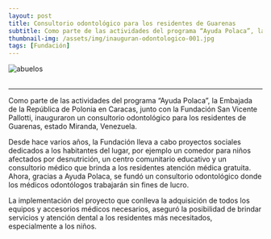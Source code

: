 ```yaml
---
layout: post
title: Consultorio odontológico para los residentes de Guarenas
subtitle: Como parte de las actividades del programa “Ayuda Polaca”, la Embajada de la República de Polonia en Caracas, junto con la Fundación San Vicente Pallotti, inauguraron un consultorio odontológico para los residentes de Guarenas, estado Miranda, Venezuela.
thumbnail-img: /assets/img/inauguran-odontologico-001.jpg
tags: [Fundación]
---
```

![abuelos](https://fundacionsanvicentepallotti.github.io/assets/img/inauguran-consultorio-odontologico-001.jpg)<br><br>
<hr>
Como parte de las actividades del programa “Ayuda Polaca”, la Embajada de la República de Polonia en Caracas, junto con la Fundación San Vicente Pallotti, inauguraron un consultorio odontológico para los residentes de Guarenas, estado Miranda, Venezuela.

Desde hace varios años, la Fundación lleva a cabo proyectos sociales dedicados a los habitantes del lugar, por ejemplo un comedor para niños afectados por desnutrición, un centro comunitario educativo y un consultorio médico que brinda a los residentes atención médica gratuita. Ahora, gracias a Ayuda Polaca, se fundó un consultorio odontológico donde los médicos odontólogos trabajarán sin fines de lucro.

La implementación del proyecto que conlleva la adquisición de todos los equipos y accesorios médicos necesarios, aseguró la posibilidad de brindar servicios y atención dental a los residentes más necesitados, especialmente a los niños.
